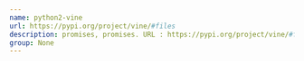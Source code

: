 ```yaml
---
name: python2-vine
url: https://pypi.org/project/vine/#files
description: promises, promises. URL : https://pypi.org/project/vine/#files Groups : None
group: None
---
```

